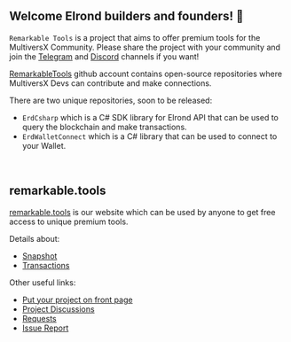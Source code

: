 ## Welcome Elrond builders and founders! 👋

`Remarkable Tools` is a project that aims to offer premium tools for the MultiversX Community. Please share the project with your community and join the [Telegram](https://t.me/RemarkableTools) and [Discord](https://discord.io/RemarkableTools) channels if you want!

[RemarkableTools](https://github.com/RemarkableTools) github account contains open-source repositories where MultiversX Devs can contribute and make connections.

There are two unique repositories, soon to be released:
- `ErdCsharp` which is a C# SDK library for Elrond API that can be used to query the blockchain and make transactions.
- `ErdWalletConnect` which is a C# library that can be used to connect to your Wallet.

&nbsp;
## remarkable.tools

[remarkable.tools](remarkable.tools) is our website which can be used by anyone to get free access to unique premium tools.

Details about:
- [Snapshot](https://github.com/RemarkableTools/remarkable.tools/wiki/Snapshot)
- [Transactions](https://github.com/RemarkableTools/remarkable.tools/wiki/Transactions)

Other useful links:
- [Put your project on front page](https://github.com/RemarkableTools/remarkable.tools/discussions/2)
- [Project Discussions](https://github.com/RemarkableTools/remarkable.tools/discussions/1)
- [Requests](https://github.com/RemarkableTools/remarkable.tools/discussions/3)
- [Issue Report](https://github.com/RemarkableTools/remarkable.tools/issues)
